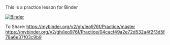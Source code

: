 This is a practice lesson for Binder

[![Binder](https://mybinder.org/badge_logo.svg)](https://mybinder.org/v2/gh/leo976f/Practice/master)

To Share:
https://mybinder.org/v2/gh/leo976f/Practice/master
https://mybinder.org/v2/gh/leo976f/Practice/04cacf49a2e72d532a4f2f3d5f78a6e37f03c9b9
